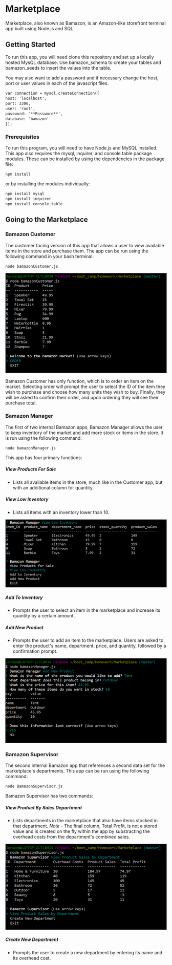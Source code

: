 # Marketplace

Marketplace, also known as Bamazon, is an Amazon-like storefront terminal app built using Node.js and SQL.

## Getting Started

To run this app, you will need clone this repository and set up a locally hosted MysQL database. Use bamazon_schema to create your tables and bamazon_seeds to insert the values into the table. 

You may also want to add a password and if necessary change the host, port or user values in each of the javascript files.

```
var connection = mysql.createConnection({
host: 'localhost',
port: 3306,
user: 'root',
password: '**Password**',
database: 'bamazon'
});
```

### Prerequisites

To run this program, you will need to have Node.js and MySQL installed. This app also requires the mysql, inquirer, and console.table package modules. These can be installed by using the dependencies in the package file:

```
npm install
```

or by installing the modules individually:

```
npm install mysql
npm install inquirer
npm install console.table

```

## Going to the Marketplace

### Bamazon Customer

The customer facing version of this app that allows a user to view available items in the store and purchase them. The app can be run using the following command in your bash terminal:

```
node bamazonCustomer.js
```

![Bamazon Marketplace Customer](images/bamazonCustomer.png)

Bamazon Customer has only function, which is to order an item on the market. Selecting order will prompt the user to select the ID of the item they wish to purchase and choose how many units they wish to buy. Finally, they will be asked to confirm their order, and upon ordering they will see their purchase total.


### Bamazon Manager

The first of two internal Bamazon apps, Bamazon Manager allows the user to keep inventory of the market and add more stock or items in the store. It is run using the following command:

```
node bamazonManager.js
```

This app has four primary functions:

##### View Products For Sale

* Lists all available items in the store, much like in the Customer app, but with an additional column for quantity. 

##### View Low Inventory

* Lists all items with an inventory lower than 10.

![Bamazon Manager Low Inventory List](images/bamazonManager1.png)

##### Add To Inventory

* Prompts the user to select an item in the marketplace and increase its quantity by a certain amount.

##### Add New Product

* Prompts the user to add an item to the marketplace. Users are asked to enter the product's name, department, price, and quantity, followed by a confirmation prompt.

![Bamazon Manager Add New Prodcut](images/bamazonManager2.png)

### Bamazon Supervisor

The second internal Bamazon app that references a second data set for the marketplace's departments. This app can be run using the following command:

```
node BamazonSupervisor.js
```

Bamazon Supervisor has two commands:

##### View Product By Sales Department

* Lists departments in the marketplace that also have items stocked in that department. *Note* - The final column, Total Profit, is not a stored value and is created on the fly within the app by substracting the overhead costs from the department's combined sales. 

![Bamazon Supervisor View Departments](images/bamazonSupervisor.png)

##### Create New Department

* Prompts the user to create a new department by entering its name and its overhead cost.

